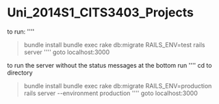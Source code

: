 Uni_2014S1_CITS3403_Projects
============================

to run:
''''
>bundle install
>bundle exec rake db:migrate RAILS_ENV=test
>rails server
''''
goto localhost:3000

to run the server without the status messages at the bottom run
''''
cd to directory
>bundle install
>bundle exec rake db:migrate RAILS_ENV=production
>rails server --environment production
''''
goto localhost:3000
